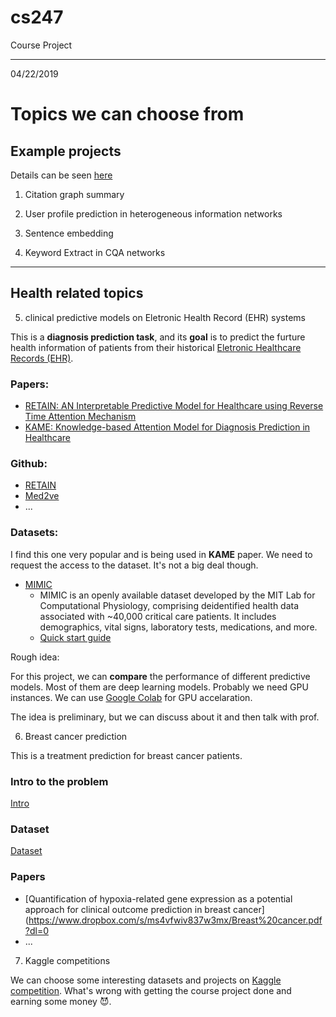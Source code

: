 # cs247
Course Project

---

04/22/2019

# Topics we can choose from

## Example projects

Details can be seen [here](https://piazza-resources.s3.amazonaws.com/jtqhn28oio59y/juk53opvpxgns/CS_247_Example_Project.pdf?X-Amz-Algorithm=AWS4-HMAC-SHA256&X-Amz-Credential=ASIAR6AWVCBX2R6SSF6U%2F20190422%2Fus-east-1%2Fs3%2Faws4_request&X-Amz-Date=20190422T184130Z&X-Amz-Expires=3600&X-Amz-SignedHeaders=host&X-Amz-Security-Token=AgoJb3JpZ2luX2VjENL%2F%2F%2F%2F%2F%2F%2F%2F%2F%2FwEaCXVzLWVhc3QtMSJGMEQCICTvGyERQt10kZQr82X47Y2JrricIYMLST8UXVSuEYQUAiBpKBjD5jZBzlQb9mJCwgYv0ZHiR4P5P8ZX7nKXC8gbdirjAwir%2F%2F%2F%2F%2F%2F%2F%2F%2F%2F8BEAAaDDEzMzE5MTUwMzk4MyIMFdNy4GVfVKw1TLBTKrcDC0sQdb2%2BP7znaO6Z%2BOacZel9dep8tZV5ScUeDJVVfPWj2GrC5ubvEbJ5UK3zPoYUQrgC8CbLKSnrM%2FbMriuDasM04uXuBkQjX5RVVTvSe4ziO8FTk2NHJq1SL5la0y1%2FpwymLGXREHw%2BuieCBA7QolWeivo7xV%2FfUevCQob6wmaBDADHB2byztO6wB5hxd7HiXD6jFSweSto0YIHw25tVUtYNcj7wintvzLfdjvfC1GHe3ievlLcAw3g8z2SA1f%2FF%2BPskusfh9FDoPxLF9Uvi2x4ZtUQ%2Bv1pdB5kMK034C9O4cs1etwRhBrM3VZRlRcCYESJUAnO%2Fl0vkYluv8KAlAdgdjSbArKOlMRqh7m5eHhi812znq6kXDkZ6g9RlLj2WYs0n0qJjkG5WznG%2B41QNnN4M%2BYW4cMeToo61F03mK1pCfCrqP5JHKJ8rbc%2FJ7D0JWSz9G5CCS8Wx1XYMHbvHXtlG0cl8WPzoBrHvOym1UAF%2BRS31HWSWgGJ%2Frlb8nmo740chQURm0pZRMGYTvPqheQxIvJqRgcB00vk7z9qkTV5gQphc2NN%2F9Hqjg0aO9QwCujIhAwpSTD0%2B%2FflBTq1AWcHMZmghOeA2KnLJkX7w7wzdTppSW28pWT2%2Fh8qNOmxP6w6tsicd%2B2zgID5Vf%2Fpa56U%2B9jLsDYAcsjtMCMFPn5DQFhNY1MIIHQOOmQ7%2BcWYNaTQbuzt2HqLndkQZJCquUMcScmePHAau4syyysVm8GoLW7fkKRerGdBq3x5YCfF4i3BEFKb5CUDkOaTC%2Fmrz07iSXeezys2EgPKdfLDI2NcSl2hST4dVaOq9qIZjmUdifAA2FY%3D&X-Amz-Signature=7908eef7ab36a4fa3ab99f849405150c5c3c65e79d866f44d595eae6153da8f2)

1. Citation graph summary

2. User profile prediction in heterogeneous information networks

3. Sentence embedding

4. Keyword Extract in CQA networks

---

## Health related topics

5. clinical predictive models on Eletronic Health Record (EHR) systems

This is a **diagnosis prediction task**, and its **goal** is to predict the furture health information of patients from their historical [Eletronic Healthcare Records (EHR)](https://www.healthit.gov/faq/what-electronic-health-record-ehr).

### Papers:

* [RETAIN: AN Interpretable Predictive Model for Healthcare using Reverse Time Attention Mechanism](https://papers.nips.cc/paper/6321-retain-an-interpretable-predictive-model-for-healthcare-using-reverse-time-attention-mechanism)
* [KAME: Knowledge-based Attention Model for Diagnosis Prediction in Healthcare](http://www.acsu.buffalo.edu/~fenglong/files/2018/cikm18_kame.pdf)

### Github:
* [RETAIN](https://github.com/mp2893/retain)
* [Med2ve](https://github.com/mp2893/med2vec)
* ...

### Datasets:

I find this one very popular and is being used in **KAME** paper. We need to request the access to the dataset. It's not a big deal though.

* [MIMIC](https://mimic.physionet.org/gettingstarted/access/)
  - MIMIC is an openly available dataset developed by the MIT Lab for Computational Physiology, comprising deidentified health data associated with ~40,000 critical care patients. It includes demographics, vital signs, laboratory tests, medications, and more.
  - [Quick start guide](https://mimic.physionet.org/gettingstarted/access)

Rough idea:

For this project, we can **compare** the performance of different predictive models. Most of them are deep learning models. Probably we need GPU instances. We can use [Google Colab](https://colab.research.google.com/notebooks/welcome.ipynb) for GPU accelaration.

The idea is preliminary, but we can discuss about it and then talk with prof.

6. Breast cancer prediction

This is a treatment prediction for breast cancer patients.

### Intro to the problem

[Intro](https://www.dropbox.com/s/nhmy3zdcq5afe87/Treatment%20Prediction%20For%20Breast%20Cancer%20Patients.pdf?dl=0)

### Dataset

[Dataset](https://www.dropbox.com/s/rtety2nzcav2q34/FinalCancer_Data.csv?dl=0)

### Papers

- [Quantification of hypoxia-related gene expression as a potential approach for clinical outcome prediction in breast cancer](https://www.dropbox.com/s/ms4vfwiv837w3mx/Breast%20cancer.pdf?dl=0
- ...


7. Kaggle competitions

We can choose some interesting datasets and projects on [Kaggle competition](https://www.kaggle.com/tags/healthcare). What's wrong with getting the course project done and earning some money 😈.

